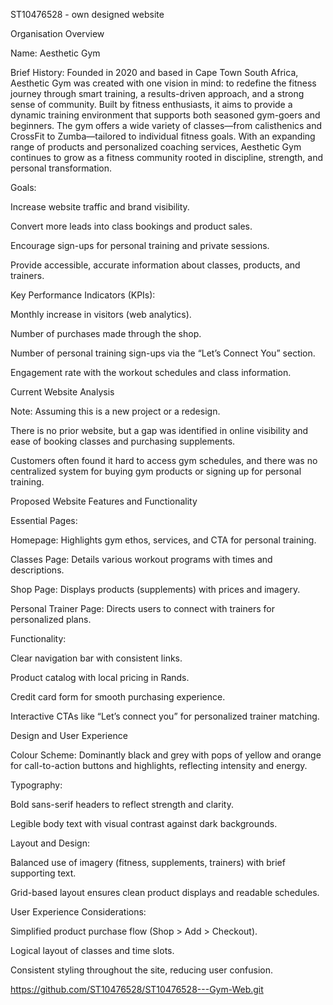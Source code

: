ST10476528 - own designed website

Organisation Overview 

Name: Aesthetic Gym 

Brief History: 
Founded in 2020 and based in Cape Town South Africa, Aesthetic Gym was created with one vision in mind: to redefine the fitness journey through smart training, a results-driven approach, and a strong sense of community. Built by fitness enthusiasts, it aims to provide a dynamic training environment that supports both seasoned gym-goers and beginners. The gym offers a wide variety of classes—from calisthenics and CrossFit to Zumba—tailored to individual fitness goals. With an expanding range of products and personalized coaching services, Aesthetic Gym continues to grow as a fitness community rooted in discipline, strength, and personal transformation. 

  

Goals: 

Increase website traffic and brand visibility. 

Convert more leads into class bookings and product sales. 

Encourage sign-ups for personal training and private sessions. 

Provide accessible, accurate information about classes, products, and trainers. 

Key Performance Indicators (KPIs): 

Monthly increase in visitors (web analytics). 

Number of purchases made through the shop. 

Number of personal training sign-ups via the “Let’s Connect You” section. 

Engagement rate with the workout schedules and class information. 

 

Current Website Analysis 

Note: Assuming this is a new project or a redesign. 

There is no prior website, but a gap was identified in online visibility and ease of booking classes and purchasing supplements. 

Customers often found it hard to access gym schedules, and there was no centralized system for buying gym products or signing up for personal training. 

Proposed Website Features and Functionality 

Essential Pages: 

Homepage: Highlights gym ethos, services, and CTA for personal training. 

Classes Page: Details various workout programs with times and descriptions. 

Shop Page: Displays products (supplements) with prices and imagery. 

Personal Trainer Page: Directs users to connect with trainers for personalized plans. 

Functionality: 

Clear navigation bar with consistent links. 

Product catalog with local pricing in Rands. 

Credit card form for smooth purchasing experience. 

Interactive CTAs like “Let’s connect you” for personalized trainer matching. 

 

Design and User Experience 

Colour Scheme: Dominantly black and grey with pops of yellow and orange for call-to-action buttons and highlights, reflecting intensity and energy. 

Typography: 

Bold sans-serif headers to reflect strength and clarity. 

Legible body text with visual contrast against dark backgrounds. 

Layout and Design: 

Balanced use of imagery (fitness, supplements, trainers) with brief supporting text. 

Grid-based layout ensures clean product displays and readable schedules. 

User Experience Considerations: 

Simplified product purchase flow (Shop > Add > Checkout). 

Logical layout of classes and time slots. 

Consistent styling throughout the site, reducing user confusion. 


https://github.com/ST10476528/ST10476528---Gym-Web.git

 



 


